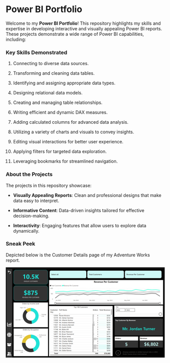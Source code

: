 # **Power BI Portfolio** 

  

Welcome to my **Power BI Portfolio**! This repository highlights my skills and expertise in developing interactive and visually appealing Power BI reports. These projects demonstrate a wide range of Power BI capabilities, including: 

  

### **Key Skills Demonstrated** 

1. Connecting to diverse data sources. 

2. Transforming and cleaning data tables. 

3. Identifying and assigning appropriate data types. 

4. Designing relational data models. 

5. Creating and managing table relationships. 

6. Writing efficient and dynamic DAX measures. 

7. Adding calculated columns for advanced data analysis. 

8. Utilizing a variety of charts and visuals to convey insights. 

9. Editing visual interactions for better user experience. 

10. Applying filters for targeted data exploration. 

11. Leveraging bookmarks for streamlined navigation. 

  

### **About the Projects** 

The projects in this repository showcase: 

- **Visually Appealing Reports**: Clean and professional designs that make data easy to interpret. 

- **Informative Content**: Data-driven insights tailored for effective decision-making. 

- **Interactivity**: Engaging features that allow users to explore data dynamically. 

  

### **Sneak Peek** 

Depicted below is the Customer Details page of my Adventure Works report.

![Adventure Works Customer Report](https://github.com/Garlid/PowerBI-Portfolio/blob/main/Adventure_Works_Customer_Report.png)
 
